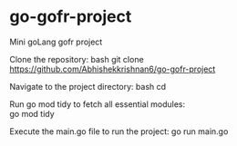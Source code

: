 # go-gofr-project
Mini goLang gofr project 

Clone the repository:
bash
git clone https://github.com/Abhishekkrishnan6/go-gofr-project

Navigate to the project directory:
bash
cd <project-directory>

Run go mod tidy to fetch all essential modules:  
go mod tidy

Execute the main.go file to run the project:
go run main.go
